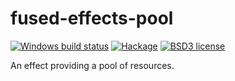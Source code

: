 # fused-effects-pool

[![Windows build status](https://ci.appveyor.com/api/projects/status/github/patrickt/fused-effects-pool?branch=master&svg=true)](https://ci.appveyor.com/project/patrickt/fused-effects-pool)
[![Hackage](https://img.shields.io/hackage/v/fused-effects-pool.svg?logo=haskell)](https://hackage.haskell.org/package/fused-effects-pool)
[![BSD3 license](https://img.shields.io/badge/license-BSD3-blue.svg)](LICENSE)

An effect providing a pool of resources.

